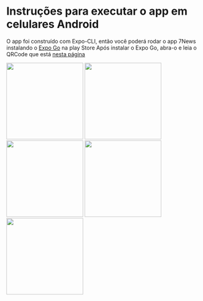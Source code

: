 # Instruções para executar o app em celulares Android

O app foi construído com Expo-CLI, então você poderá rodar o app 7News instalando o <a href="https://play.google.com/store/apps/details?id=host.exp.exponent&hl=pt_BR" target="_blank">Expo Go</a> na play Store
Após instalar o Expo Go, abra-o e leia o QRCode que está <a href="https://expo.io/@gatoledo1/projects/7news" target="_blank">nesta página</a>

<img src="https://gatoledo.com/7news-1.jpeg" width="200" />  <img src="https://gatoledo.com/7news-2.jpeg" width="200" />  <img src="https://gatoledo.com/7news-3.jpeg" width="200" />  <img src="https://gatoledo.com/7news-4.jpeg" width="200" />  <img src="https://gatoledo.com/7news-5.jpeg" width="200" />
